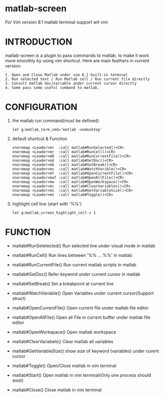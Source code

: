 # matlab-screen
*For Vim version 8.1* matlab terminal support wit vim

# INTRODUCTION

matlab-screen is a plugin to pass commands to matlab, to make it work more
smoothly by using vim shortcut. Here are main feathers in current version:

    1. Open and Close Matlab under vim 8.1 built-in terminal
    2. Run selected text / Run Matlab cell / Run current file directly
    3. Consult matlab doc/variable under current cursor directly
    4. Some pass some useful command to matlab.

# CONFIGURATION

1.  the matlab run command(must be defined)
    ```
    let g:matlab_term_cmd='matlab -nodesktop'
    ```
1. default shortcut & Function
    ```
    vnoremap <Leader>mr  :call matlab#RunSelected()<CR>
    nnoremap <Leader>mr  :call matlab#RunCell()<CR>
    nnoremap <Leader>mR  :call matlab#RunCurrentFile()<CR>
    nnoremap <Leader>md  :call matlab#GetDoc()<CR>
    nnoremap <Leader>mb  :call matlab#SetBreak()<CR>
    nnoremap <Leader>mv  :call matlab#WatchVarible()<CR>
    nnoremap <Leader>mf  :call matlab#OpenCurrentFile()<CR>
    nnoremap <Leader>maf :call matlab#OpenAllFile()<CR>
    nnoremap <Leader>mw  :call matlab#OpenWorkspace()<CR>
    nnoremap <Leader>mc  :call matlab#ClearVariables()<CR>
    nnoremap <Leader>ms  :call matlab#GetVariableSize()<CR>
    nnoremap <Leader>mt  :call matlab#Toggle()<CR>
    ```
1. highlight cell line (start with '%%')
    ```
    let g:matlab_screen_highlight_cell = 1

    ```
# FUNCTION

* matlab#RunSeletected()
     Run selected line under visual mode in matlab
    
* matlab#RunCell()
    Run lines between '%% ... %%' in matlab

* matlab#RunCurrentFile()
    Run current matlab scripts in matlab

* matlab#GetDoc()
    Refer keyword under current cursor in matlab

* matlab#SetBreak()
    Set a breakpoint at current line

* matlab#WatchVariable()
    Open Variables under current cursor(Support struct)

* matlab#OpenCurrentFile()
    Open current file under matlab file editor

* matlab#OpenAllFile()
    Open all File in current buffer under matlab file editor

* matlab#OpenWorkspace()
    Open matlab workspace

* matlab#ClearVariabels()
    Clear matlab all variables

* matlab#GetVariableSize()
    show size of keyword (variables) under curent cursor

* matlab#Toggle()
    Open/Close matlab in vim terminal

* matlab#Start()
    Open matlab in vim terminal(Only one process should exist)

* matlab#Close()
    Close matlab in vim terminal

